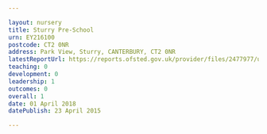 ```yaml
---

layout: nursery
title: Sturry Pre-School
urn: EY216100
postcode: CT2 0NR
address: Park View, Sturry, CANTERBURY, CT2 0NR
latestReportUrl: https://reports.ofsted.gov.uk/provider/files/2477977/urn/EY216100.pdf
teaching: 0
development: 0
leadership: 1
outcomes: 0
overall: 1
date: 01 April 2018 
datePublish: 23 April 2015

---
```

